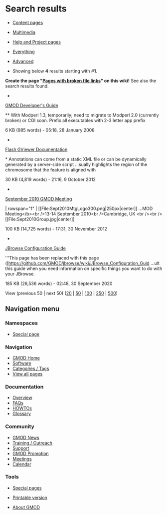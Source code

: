 



<span id="top"></span>




# <span dir="auto">Search results</span>








- [Content
  pages](/mediawiki/index.php?title=Special:Search&search=Pages+with+broken+file+links&fulltext=Search&profile=default "Search in (Main)")
- [Multimedia](/mediawiki/index.php?title=Special:Search&search=Pages+with+broken+file+links&fulltext=Search&profile=images "Search for files")
- [Help and Project
  pages](/mediawiki/index.php?title=Special:Search&search=Pages+with+broken+file+links&fulltext=Search&profile=help "Search in GMOD, Help")
- [Everything](/mediawiki/index.php?title=Special:Search&search=Pages+with+broken+file+links&fulltext=Search&profile=all "Search all of content (including talk pages)")
- [Advanced](/mediawiki/index.php?title=Special:Search&search=Pages+with+broken+file+links&fulltext=Search&profile=advanced "Search in custom namespaces")


- Showing below **4** results starting with \#**1**.



**Create the page "<a
href="/mediawiki/index.php?title=Pages_with_broken_file_links&amp;action=edit&amp;redlink=1"
class="new"
title="Pages with broken file links (page does not exist)">Pages with
broken file links</a>" on this wiki!** See also the search results
found.

- 

  [GMOD Developer's
  Guide](/wiki/GMOD_Developer%27s_Guide "GMOD Developer's Guide")

  

  

  \*\* <span class="searchmatch">With</span> Modperl 1.3, temporarily;
  need to migrate to Modperl 2.0 (currently
  <span class="searchmatch">broken</span>) or CGI soon. Prefix all
  executables <span class="searchmatch">with</span> 2-3 letter app
  prefix

  

  

  6 KB (985 words) - 05:18, 28 January 2008

  

- 

  [Flash GViewer
  Documentation](/wiki/Flash_GViewer_Documentation "Flash GViewer Documentation")

  

  

  \* Annotations can come from a static XML
  <span class="searchmatch">file</span> or can be dynamically generated
  by a server-side script ...sually highlights the region of the
  chromosome that the feature is aligned
  <span class="searchmatch">with</span>

  

  

  30 KB (4,819 words) - 21:16, 9 October 2012

  

- 

  [September 2010 GMOD
  Meeting](/wiki/September_2010_GMOD_Meeting "September 2010 GMOD Meeting")

  

  

  \| rowspan="1" \|
  \[\[<span class="searchmatch">File</span>:Sept2010MtgLogo300.png\|250px\|center\]\]
  ...MOD Meeting\</b\>\<br /\>13-14 September 2010\<br /\>Cambridge, UK
  \<br /\>\<br
  /\>\[\[<span class="searchmatch">File</span>:Sept2010Group.jpg\|center\]\]

  

  

  100 KB (14,725 words) - 17:31, 30 November 2012

  

- 

  [JBrowse Configuration
  Guide](/wiki/JBrowse_Configuration_Guide "JBrowse Configuration Guide")

  

  

  '''This page has been replaced <span class="searchmatch">with</span>
  this page
  (\[https://github.com/GMOD/jbrowse/wiki/JBrowse_Configuration_Guid
  ...ult this guide when you need information on specific things you
  want to do <span class="searchmatch">with</span> your JBrowse.

  

  

  185 KB (26,536 words) - 02:48, 30 September 2020

  



View (previous 50 \| next 50) (<a
href="/mediawiki/index.php?title=Special:Search&amp;limit=20&amp;offset=0&amp;profile=default&amp;search=Pages+with+broken+file+links"
class="mw-numlink" title="Show 20 results per page">20</a> \| <a
href="/mediawiki/index.php?title=Special:Search&amp;limit=50&amp;offset=0&amp;profile=default&amp;search=Pages+with+broken+file+links"
class="mw-numlink" title="Show 50 results per page">50</a> \| <a
href="/mediawiki/index.php?title=Special:Search&amp;limit=100&amp;offset=0&amp;profile=default&amp;search=Pages+with+broken+file+links"
class="mw-numlink" title="Show 100 results per page">100</a> \| <a
href="/mediawiki/index.php?title=Special:Search&amp;limit=250&amp;offset=0&amp;profile=default&amp;search=Pages+with+broken+file+links"
class="mw-numlink" title="Show 250 results per page">250</a> \| <a
href="/mediawiki/index.php?title=Special:Search&amp;limit=500&amp;offset=0&amp;profile=default&amp;search=Pages+with+broken+file+links"
class="mw-numlink" title="Show 500 results per page">500</a>)








## Navigation menu



### Namespaces

- <span id="ca-nstab-special">[Special
  page](/wiki/Special%3ASearch/Pages_with_broken_file_links "This is a special page, you cannot edit the page itself")</span>






### Navigation



- <span id="n-GMOD-Home">[GMOD Home](/wiki/Main_Page)</span>
- <span id="n-Software">[Software](/wiki/GMOD_Components)</span>
- <span id="n-Categories-.2F-Tags">[Categories /
  Tags](/wiki/Categories)</span>
- <span id="n-View-all-pages">[View all
  pages](/wiki/Special:AllPages)</span>




### Documentation



- <span id="n-Overview">[Overview](/wiki/Overview)</span>
- <span id="n-FAQs">[FAQs](/wiki/Category%3AFAQ)</span>
- <span id="n-HOWTOs">[HOWTOs](/wiki/Category%3AHOWTO)</span>
- <span id="n-Glossary">[Glossary](/wiki/Glossary)</span>




### Community



- <span id="n-GMOD-News">[GMOD News](/wiki/GMOD_News)</span>
- <span id="n-Training-.2F-Outreach">[Training /
  Outreach](/wiki/Training_and_Outreach)</span>
- <span id="n-Support">[Support](/wiki/Support)</span>
- <span id="n-GMOD-Promotion">[GMOD
  Promotion](/wiki/GMOD_Promotion)</span>
- <span id="n-Meetings">[Meetings](/wiki/Meetings)</span>
- <span id="n-Calendar">[Calendar](/wiki/Calendar)</span>




### Tools



- <span id="t-specialpages"><a href="/wiki/Special%3ASpecialPages" accesskey="q"
  title="A list of all special pages [q]">Special pages</a></span>
- <span id="t-print"><a
  href="/mediawiki/index.php?title=Special%3ASearch/Pages_with_broken_file_links&amp;printable=yes"
  rel="alternate" accesskey="p"
  title="Printable version of this page [p]">Printable version</a></span>





- <span id="footer-places-about">[About
  GMOD](/wiki/GMOD%3AAbout "GMOD%3AAbout")</span>

<!-- -->




